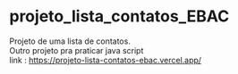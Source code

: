 # projeto_lista_contatos_EBAC
Projeto de uma lista de contatos. <br>
Outro projeto pra praticar java script <br>
link : https://projeto-lista-contatos-ebac.vercel.app/
